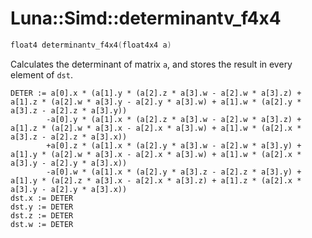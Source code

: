 # Luna::Simd::determinantv_f4x4

```c++
float4 determinantv_f4x4(float4x4 a)
```

Calculates the determinant of matrix `a`, and stores the result in every element of `dst`. 


```
DETER := a[0].x * (a[1].y * (a[2].z * a[3].w - a[2].w * a[3].z) + a[1].z * (a[2].w * a[3].y - a[2].y * a[3].w) + a[1].w * (a[2].y * a[3].z - a[2].z * a[3].y))
        -a[0].y * (a[1].x * (a[2].z * a[3].w - a[2].w * a[3].z) + a[1].z * (a[2].w * a[3].x - a[2].x * a[3].w) + a[1].w * (a[2].x * a[3].z - a[2].z * a[3].x))
        +a[0].z * (a[1].x * (a[2].y * a[3].w - a[2].w * a[3].y) + a[1].y * (a[2].w * a[3].x - a[2].x * a[3].w) + a[1].w * (a[2].x * a[3].y - a[2].y * a[3].x))
        -a[0].w * (a[1].x * (a[2].y * a[3].z - a[2].z * a[3].y) + a[1].y * (a[2].z * a[3].x - a[2].x * a[3].z) + a[1].z * (a[2].x * a[3].y - a[2].y * a[3].x))
dst.x := DETER
dst.y := DETER
dst.z := DETER
dst.w := DETER
```


